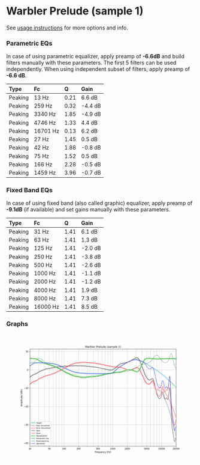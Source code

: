 # Warbler Prelude (sample 1)
See [usage instructions](https://github.com/jaakkopasanen/AutoEq#usage) for more options and info.

### Parametric EQs
In case of using parametric equalizer, apply preamp of **-6.6dB** and build filters manually
with these parameters. The first 5 filters can be used independently.
When using independent subset of filters, apply preamp of **-6.6 dB**.

| Type    | Fc       |    Q | Gain    |
|:--------|:---------|:-----|:--------|
| Peaking | 13 Hz    | 0.21 | 6.6 dB  |
| Peaking | 259 Hz   | 0.32 | -4.4 dB |
| Peaking | 3340 Hz  | 1.85 | -4.9 dB |
| Peaking | 4746 Hz  | 1.33 | 4.4 dB  |
| Peaking | 16701 Hz | 0.13 | 6.2 dB  |
| Peaking | 27 Hz    | 1.45 | 0.5 dB  |
| Peaking | 42 Hz    | 1.88 | -0.8 dB |
| Peaking | 75 Hz    | 1.52 | 0.5 dB  |
| Peaking | 166 Hz   | 2.28 | -0.5 dB |
| Peaking | 1459 Hz  | 3.96 | -0.7 dB |

### Fixed Band EQs
In case of using fixed band (also called graphic) equalizer, apply preamp of **-9.1dB**
(if available) and set gains manually with these parameters.

| Type    | Fc       |    Q | Gain    |
|:--------|:---------|:-----|:--------|
| Peaking | 31 Hz    | 1.41 | 6.1 dB  |
| Peaking | 63 Hz    | 1.41 | 1.3 dB  |
| Peaking | 125 Hz   | 1.41 | -2.0 dB |
| Peaking | 250 Hz   | 1.41 | -3.8 dB |
| Peaking | 500 Hz   | 1.41 | -2.6 dB |
| Peaking | 1000 Hz  | 1.41 | -1.1 dB |
| Peaking | 2000 Hz  | 1.41 | -1.2 dB |
| Peaking | 4000 Hz  | 1.41 | 1.9 dB  |
| Peaking | 8000 Hz  | 1.41 | 7.3 dB  |
| Peaking | 16000 Hz | 1.41 | 8.5 dB  |

### Graphs
![](./Warbler%20Prelude%20(sample%201).png)